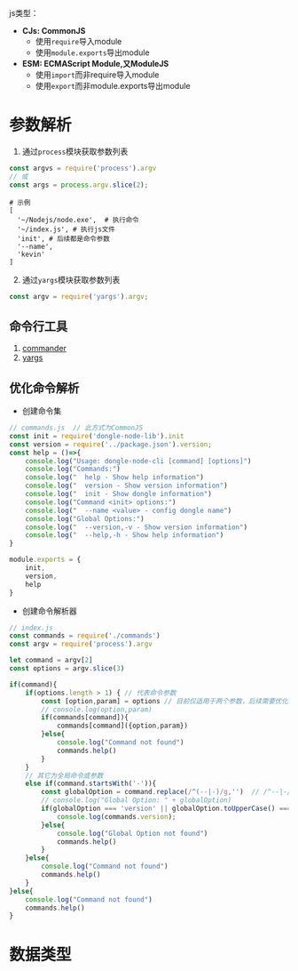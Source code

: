 js类型：
* **CJs: CommonJS**
  * 使用`require`导入module
  * 使用`module.exports`导出module
* **ESM: ECMAScript Module,又ModuleJS**
  * 使用`import`而非require导入module
  * 使用`export`而非module.exports导出module

# 参数解析
1. 通过`process`模块获取参数列表
```js
const argvs = require('process').argv
// 或
const args = process.argv.slice(2);
```
```shell
# 示例
[
  '~/Nodejs/node.exe',  # 执行命令
  '~/index.js', # 执行js文件
  'init', # 后续都是命令参数
  '--name',
  'kevin'
]
```
2. 通过`yargs`模块获取参数列表
```js
const argv = require('yargs').argv;
```
## 命令行工具
1. [commander](https://github.com/tj/commander.js)
2. [yargs](https://github.com/yargs/yargs)

## 优化命令解析
* 创建命令集
```js
// commands.js  // 此方式为CommonJS
const init = require('dongle-node-lib').init
const version = require('../package.json').version;
const help = ()=>{
    console.log("Usage: dongle-node-cli [command] [options]")
    console.log("Commands:")
    console.log("  help - Show help information")
    console.log("  version - Show version information")
    console.log("  init - Show dongle information")
    console.log("Command <init> options:")
    console.log("  --name <value> - config dongle name")
    console.log("Global Options:")
    console.log("  --version,-v - Show version information")
    console.log("  --help,-h - Show help information")
}

module.exports = {
    init,
    version,
    help
}
```
* 创建命令解析器
```js
// index.js
const commands = require('./commands')
const argv = require('process').argv

let command = argv[2]
const options = argv.slice(3)

if(command){
    if(options.length > 1) { // 代表命令参数
        const [option,param] = options // 目前仅适用于两个参数，后续需要优化
        // console.log(option,param)
        if(commands[command]){
            commands[command]({option,param})
        }else{
            console.log("Command not found")
            commands.help()
        }
    } 
    // 其它为全局命令或参数
    else if(command.startsWith('-')){
        const globalOption = command.replace(/^(--|-)/g,'')  // /^--|-/g 所有位置匹配   /^(--|-)/g 仅匹配开头
        // console.log("Global Option: " + globalOption)
        if(globalOption === 'version' || globalOption.toUpperCase() === 'V'){
            console.log(commands.version);
        }else{
            console.log("Global Option not found")
            commands.help()
        }
    }else{
        console.log("Command not found")
        commands.help()
    }
}else{
    console.log("Command not found")
    commands.help()
}
```

# 数据类型